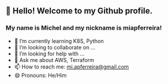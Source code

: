 ## 👋 Hello! Welcome to my Github profile.
### My name is Michel and my nickname is miapferreira!


- 🌱 I’m currently learning K8S, Python 
- 👯 I’m looking to collaborate on ...
- 🤔 I’m looking for help with ...
- 💬 Ask me about AWS, Terraform 
- 📫 How to reach me: mi.apferreira@gmail.com
- 😄 Pronouns: He/Him
